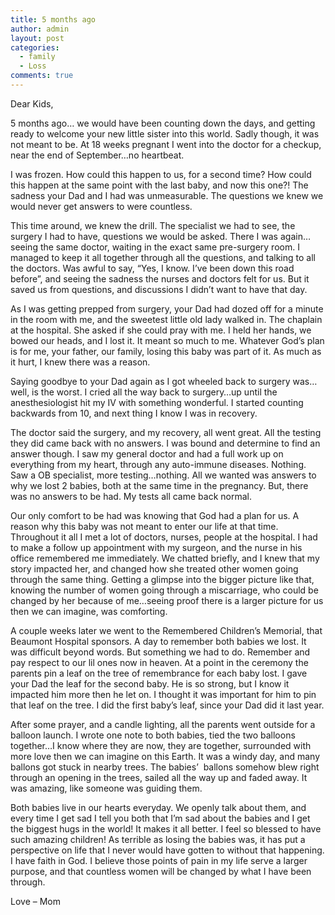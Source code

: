 ```yaml
---
title: 5 months ago
author: admin
layout: post
categories:
  - family
  - Loss
comments: true
---
```

Dear Kids,

5 months ago&#8230; we would have been counting down the days, and getting ready to welcome your new little sister into this world. Sadly though, it was not meant to be. At 18 weeks pregnant I went into the doctor for a checkup, near the end of September&#8230;no heartbeat.

I was frozen. How could this happen to us, for a second time? How could this happen at the same point with the last baby, and now this one?! The sadness your Dad and I had was unmeasurable. The questions we knew we would never get answers to were countless.

This time around, we knew the drill. The specialist we had to see, the surgery I had to have, questions we would be asked. There I was again&#8230;seeing the same doctor, waiting in the exact same pre-surgery room. I managed to keep it all together through all the questions, and talking to all the doctors. Was awful to say, &#8220;Yes, I know. I&#8217;ve been down this road before&#8221;, and seeing the sadness the nurses and doctors felt for us. But it saved us from questions, and discussions I didn&#8217;t want to have that day.

As I was getting prepped from surgery, your Dad had dozed off for a minute in the room with me, and the sweetest little old lady walked in. The chaplain at the hospital. She asked if she could pray with me. I held her hands, we bowed our heads, and I lost it. It meant so much to me. Whatever God&#8217;s plan is for me, your father, our family, losing this baby was part of it. As much as it hurt, I knew there was a reason.

Saying goodbye to your Dad again as I got wheeled back to surgery was&#8230;well, is the worst. I cried all the way back to surgery&#8230;up until the anesthesiologist hit my IV with something wonderful. I started counting backwards from 10, and next thing I know I was in recovery.

The doctor said the surgery, and my recovery, all went great. All the testing they did came back with no answers. I was bound and determine to find an answer though. I saw my general doctor and had a full work up on everything from my heart, through any auto-immune diseases. Nothing. Saw a OB specialist, more testing&#8230;nothing. All we wanted was answers to why we lost 2 babies, both at the same time in the pregnancy. But, there was no answers to be had. My tests all came back normal.

Our only comfort to be had was knowing that God had a plan for us. A reason why this baby was not meant to enter our life at that time. Throughout it all I met a lot of doctors, nurses, people at the hospital. I had to make a follow up appointment with my surgeon, and the nurse in his office remembered me immediately. We chatted briefly, and I knew that my story impacted her, and changed how she treated other women going through the same thing. Getting a glimpse into the bigger picture like that, knowing the number of women going through a miscarriage, who could be changed by her because of me&#8230;seeing proof there is a larger picture for us then we can imagine, was comforting.

A couple weeks later we went to the Remembered Children&#8217;s Memorial, that Beaumont Hospital sponsors. A day to remember both babies we lost. It was difficult beyond words. But something we had to do. Remember and pay respect to our lil ones now in heaven. At a point in the ceremony the parents pin a leaf on the tree of remembrance for each baby lost. I gave your Dad the leaf for the second baby. He is so strong, but I know it impacted him more then he let on. I thought it was important for him to pin that leaf on the tree. I did the first baby&#8217;s leaf, since your Dad did it last year.

After some prayer, and a candle lighting, all the parents went outside for a balloon launch. I wrote one note to both babies, tied the two balloons together&#8230;I know where they are now, they are together, surrounded with more love then we can imagine on this Earth. It was a windy day, and many ballons got stuck in nearby trees. The babies&#8217;  ballons somehow blew right through an opening in the trees, sailed all the way up and faded away. It was amazing, like someone was guiding them.

Both babies live in our hearts everyday. We openly talk about them, and every time I get sad I tell you both that I&#8217;m sad about the babies and I get the biggest hugs in the world! It makes it all better. I feel so blessed to have such amazing children! As terrible as losing the babies was, it has put a perspective on life that I never would have gotten to without that happening. I have faith in God. I believe those points of pain in my life serve a larger purpose, and that countless women will be changed by what I have been through.

Love &#8211; Mom
